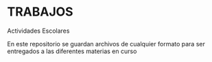 # TRABAJOS
Actividades Escolares

En este repositorio se guardan archivos de cualquier formato para ser entregados a las diferentes materias en curso
